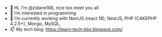 - 👋 Hi, I’m @zidane168, nice too meet you all
- 👀 I’m interested in programming
- 🌱 I’m currently working with NextJS (react 18), NestJS, PHP (CAKEPHP 4.2.5+), Mongo, MySQL, 
- 📫 My tech blog: https://learn-tech-tips.blogspot.com/

<!---
zidane168/zidane168 is a ✨ special ✨ repository because its `README.md` (this file) appears on your GitHub profile.
You can click the Preview link to take a look at your changes.
--->

